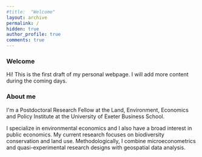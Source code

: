 ```yaml
---
#title:  "Welcome"
layout: archive
permalink: /
hidden: true
author_profile: true
comments: true
---
```


<!--
How to make global edits to font size etc:
- Navigate to css/main.scss
- See how I changed the font size for the archive class
- I found this class with inspect (you need to find the class for the element you want to modify)
- Things inserted in main.scss seem to override pre-existing settings elsewhere in the template

Bio pic size:
- Same method; but I took the settings directly from _sidebar.scss
- In the original file I left them unmodified, and then inserted the modifications in main.scss
-->

### Welcome

Hi! This is the first draft of my personal webpage. I will add more content during the coming days.

### About me

I'm a Postdoctoral Research Fellow at the Land, Environment, Economics and Policy Institute at the University of Exeter Business School.

I specialize in environmental economics and I also have a broad interest in public economics. My current research focuses on biodiversity conservation and land use. Methodologically, I combine microeconometrics and quasi-experimental research designs with geospatial data analysis.


